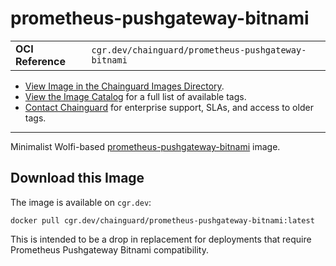 <!--monopod:start-->
# prometheus-pushgateway-bitnami
| | |
| - | - |
| **OCI Reference** | `cgr.dev/chainguard/prometheus-pushgateway-bitnami` |


* [View Image in the Chainguard Images Directory](https://images.chainguard.dev/directory/image/prometheus-pushgateway-bitnami/overview).
* [View the Image Catalog](https://console.chainguard.dev/images/catalog) for a full list of available tags.
* [Contact Chainguard](https://www.chainguard.dev/chainguard-images) for enterprise support, SLAs, and access to older tags.

---
<!--monopod:end-->

<!--overview:start-->
Minimalist Wolfi-based [prometheus-pushgateway-bitnami](https://github.com/prometheus/pushgateway) image.
<!--overview:end-->

<!--getting:start-->
## Download this Image
The image is available on `cgr.dev`:

```
docker pull cgr.dev/chainguard/prometheus-pushgateway-bitnami:latest
```
<!--getting:end-->

<!--body:start-->
 This is intended to be a drop in replacement for deployments that require Prometheus Pushgateway Bitnami compatibility.
<!--body:end-->

